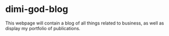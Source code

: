 # dimi-god-blog
This webpage will contain a blog of all things related to business, as well as display my portfolio of publications.
